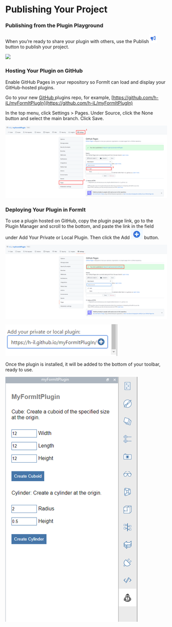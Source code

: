 # Publishing Your Project

### Publishing from the Plugin Playground

When you’re ready to share your plugin with others, use the Publish![](<../../../.gitbook/assets/image (17) (1) (1).png>)button to publish your project.

![](https://formit3d.github.io/PluginPlayground/images/save4.png)

###

### Hosting Your Plugin on GitHub

Enable GitHub Pages in your repository so FormIt can load and display your GitHub-hosted plugins.

Go to your new [GitHub ](https://github.com)plugins repo, for example, [https://github.com/h-iL/myFormItPlugIn](https://github.com/h-iL/myFormItPlugIn)

In the top menu, click Settings > Pages. Under Source, click the None button and select the main branch. Click Save.

![](<../../../.gitbook/assets/image (11) (1) (1).png>)

### Deploying Your Plugin in FormIt&#x20;

To use a plugin hosted on GitHub, copy the plugin page link, go to the Plugin Manager and scroll to the bottom, and paste the link in the field under Add Your Private or Local Plugin. Then click the Add ![](<../../../.gitbook/assets/image (15) (1) (1) (1) (1).png>) button.

![](<../../../.gitbook/assets/image (18) (1) (1) (1) (1).png>)

![](<../../../.gitbook/assets/image (20) (1) (1).png>)

Once the plugin is installed, it will be added to the bottom of your toolbar, ready to use.

![](<../../../.gitbook/assets/image (12) (1) (1).png>)
